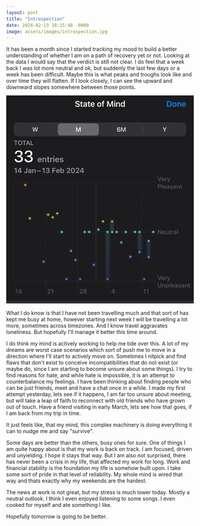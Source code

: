 ```yaml
---
layout: post
title: "Introspection"
date: 2024-02-13 18:15:48 -0000
image: assets/images/introspection.jpg
---
```


It has been a month since I started tracking my mood to build a better understanding of whether I am on a path of recovery yet or not. Looking at the data I would say that the verdict is still not clear. I do feel that a week back I was lot more neutral and ok, but suddenly the last few days or a week has been difficult. Maybe this is what peaks and troughs look like and over time they will flatten. If I look closely, I can see the upward and downward slopes somewhere between those points.

![image](/assets/images/state-of-mind.jpeg)

What I do know is that I have not been travelling much and that sort of has kept me busy at home, however starting next week I will be travelling a lot more, sometimes across timezones. And I know travel aggravates loneliness. But hopefully I'll manage it better this time around.

I do think my mind is actively working to help me tide over this. A lot of my dreams are worst case scenarios which sort of push me to move in a direction where I'll start to actively move on. Sometimes I nitpick and find flaws that don't exist to conceive incompatibilities that do not exist (or maybe do, since I am starting to become unsure about some things). I try to find reasons for hate, and while hate is impossible, it is an attempt to counterbalance my feelings. I have been thinking about finding people who can be just friends, meet and have a chat once in a while. I made my first attempt yesterday, lets see if it happens, I am far too unsure about meeting, but will take a leap of faith to reconnect with old friends who have grown out of touch. Have a friend visiting in early March, lets see how that goes, if I am back from my trip in time.

It just feels like, that my mind, this complex machinery is doing everything it can to nudge me and say "survive".

Some days are better than the others, busy ones for sure. One of things I am quite happy about is that my work is back on track. I am focused, driven and unyielding. I hope it stays that way. But I am also not surprised, there has never been a crisis in my life, that affected my work for long. Work and financial stability is the foundation my life is somehow built upon. I take some sort of pride in that level of reliability. My whole mind is wired that way and thats exactly why my weekends are the hardest.

The news at work is not great, but my stress is much lower today. Mostly a neutral outlook. I think I even enjoyed listening to some songs. I even cooked for myself and ate something I like.

Hopefully tomorrow is going to be better.
